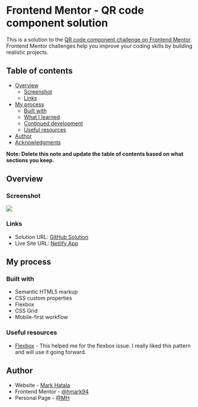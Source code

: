 # Frontend Mentor - QR code component solution

This is a solution to the [QR code component challenge on Frontend Mentor](https://www.frontendmentor.io/challenges/qr-code-component-iux_sIO_H). Frontend Mentor challenges help you improve your coding skills by building realistic projects. 

## Table of contents

- [Overview](#overview)
  - [Screenshot](#screenshot)
  - [Links](#links)
- [My process](#my-process)
  - [Built with](#built-with)
  - [What I learned](#what-i-learned)
  - [Continued development](#continued-development)
  - [Useful resources](#useful-resources)
- [Author](#author)
- [Acknowledgments](#acknowledgments)

**Note: Delete this note and update the table of contents based on what sections you keep.**

## Overview

### Screenshot

![](../qr-code-component-main/images/Screenshot-qr-code.png)

### Links

- Solution URL: [GitHub Solution](https://github.com/hmark94/qr_code/tree/main/qr-code-component-main)
- Live Site URL: [Netlify App](https://steady-madeleine-91349e.netlify.app/)

## My process

### Built with

- Semantic HTML5 markup
- CSS custom properties
- Flexbox
- CSS Grid
- Mobile-first workflow


### Useful resources

- [Flexbox](https://css-tricks.com/snippets/css/a-guide-to-flexbox/) - This helped me for the flexbox issue. I really liked this pattern and will use it going forward.

## Author

- Website - [Mark Hatala](https://www.linkedin.com/in/markhatala/)
- Frontend Mentor - [@hmark94](https://www.frontendmentor.io/profile/hmark94)
- Personal Page - [@MH](https://cv-portfolio-87576.web.app/)

